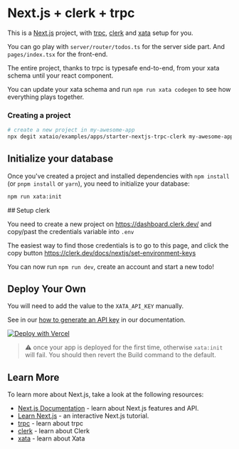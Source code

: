 # Next.js + clerk + trpc

This is a [Next.js](https://nextjs.org/) project, with [trpc](https://trpc.io), [clerk](https://clerk.dev) and [xata](https://xata.io) setup for you.

You can go play with `server/router/todos.ts` for the server side part. And `pages/index.tsx` for the front-end.

The entire project, thanks to trpc is typesafe end-to-end, from your xata schema until your react component.

You can update your xata schema and run `npm run xata codegen` to see how everything plays together.

### Creating a project

```bash
# create a new project in my-awesome-app
npx degit xataio/examples/apps/starter-nextjs-trpc-clerk my-awesome-app
```

## Initialize your database

Once you've created a project and installed dependencies with `npm install` (or `pnpm install` or `yarn`), you need to initialize your database:

```bash
npm run xata:init
```

## Setup clerk

You need to create a new project on https://dashboard.clerk.dev/ and copy/past the credentials variable into `.env`

The easiest way to find those credentials is to go to this page, and click the copy button
https://clerk.dev/docs/nextjs/set-environment-keys

You can now run `npm run dev`, create an account and start a new todo!

## Deploy Your Own

You will need to add the value to the `XATA_API_KEY` manually.

See in our [how to generate an API key](https://xata.io/docs/concepts/api-keys#generating-api-keys) in our documentation.

[![Deploy with Vercel](https://vercel.com/button)](https://vercel.com/new/clone?repository-url=https%3A%2F%2Fgithub.com%2Fxataio%2Fexamples%2Ftree%2Fmain%2Fapps%2Fstarter-nextjs-trpc-clerk&env=XATA_API_KEY&build-command=npm%20run%20deploy-your-own&envDescription=The%20API%20access%20token%20to%20your%20Xata%20Workspace&envLink=https%3A%2F%2Fapp.xata.io%2Fsettings&project-name=my-clerk-xata-app&repository-name=my-clerk-xata-app)

> ⚠️ once your app is deployed for the first time, otherwise `xata:init` will fail. You should then revert the Build command to the default.

## Learn More

To learn more about Next.js, take a look at the following resources:

- [Next.js Documentation](https://nextjs.org/docs) - learn about Next.js features and API.
- [Learn Next.js](https://nextjs.org/learn) - an interactive Next.js tutorial.
- [trpc](https://trpc.io/docs) - learn about trpc
- [clerk](https://clerk.dev/docs) - learn about Clerk
- [xata](https://xata.io/docs) - learn about Xata
